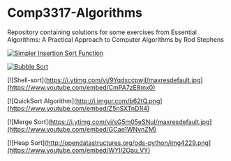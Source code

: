 # Comp3317-Algorithms
Repository containing solutions for some exercises from Essential Algorithms: A Practical Approach to Computer Algorithms by Rod Stephens




[![Simpler Insertion Sort Function](http://images.slideplayer.com/15/4814390/slides/slide_4.jpg)](https://www.youtube.com/embed/hh3AkOGnnpE)




[![Bubble Sort](https://nickburns2013.files.wordpress.com/2013/06/bubble.png?w=610)](https://www.youtube.com/embed/BMZ6MF_l3vw)





[![Shell-sort](https://i.ytimg.com/vi/9YqdxccpwjI/maxresdefault.jpg](https://www.youtube.com/embed/CmPA7zE8mx0)



[![QuickSort Algorithm](http://i.imgur.com/b62tQ.png](https://www.youtube.com/embed/Z5nSXTnD1I4)



[![Merge Sort](https://i.ytimg.com/vi/sG5m05eSNuI/maxresdefault.jpg](https://www.youtube.com/embed/GCae1WNvnZM)




[![Heap Sort](http://opendatastructures.org/ods-python/img4229.png](https://www.youtube.com/embed/WYII2Oau_VY)
